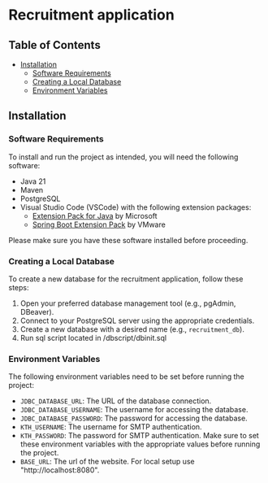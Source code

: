 # Recruitment application

## Table of Contents

- [Installation](#installation)
  - [Software Requirements](#software-requirements)
  - [Creating a Local Database](#creating-a-local-database)
  - [Environment Variables](#environment-variables)

## Installation

### Software Requirements

To install and run the project as intended, you will need the following software:

- Java 21
- Maven
- PostgreSQL
- Visual Studio Code (VSCode) with the following extension packages:
  - [Extension Pack for Java](https://marketplace.visualstudio.com/items?itemName=vscjava.vscode-java-pack) by Microsoft
  - [Spring Boot Extension Pack](https://marketplace.visualstudio.com/items?itemName=Pivotal.vscode-boot-dev-pack) by VMware

Please make sure you have these software installed before proceeding.

### Creating a Local Database

To create a new database for the recruitment application, follow these steps:

1. Open your preferred database management tool (e.g., pgAdmin, DBeaver).
2. Connect to your PostgreSQL server using the appropriate credentials.
3. Create a new database with a desired name (e.g., `recruitment_db`).
4. Run sql script located in /dbscript/dbinit.sql

### Environment Variables

The following environment variables need to be set before running the project:

- `JDBC_DATABASE_URL`: The URL of the database connection.
- `JDBC_DATABASE_USERNAME`: The username for accessing the database.
- `JDBC_DATABASE_PASSWORD`: The password for accessing the database.
- `KTH_USERNAME`: The username for SMTP authentication.
- `KTH_PASSWORD`: The password for SMTP authentication.
  Make sure to set these environment variables with the appropriate values before running the project.
- `BASE_URL`: The url of the website. For local setup use "http://localhost:8080".
